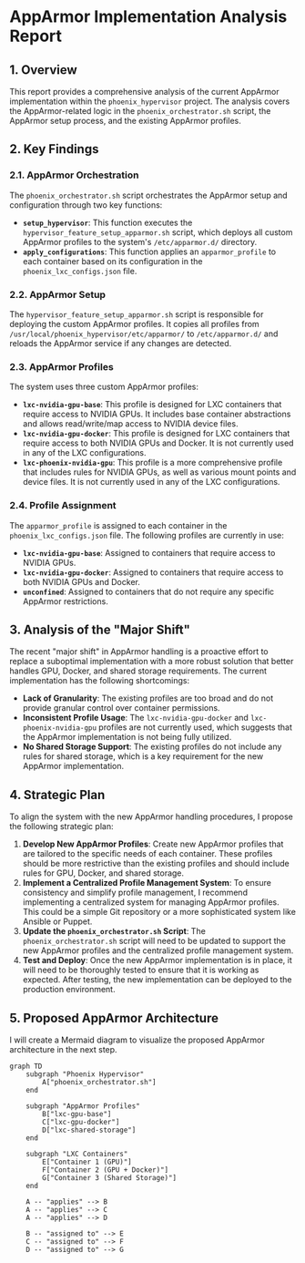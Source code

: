 # AppArmor Implementation Analysis Report

## 1. Overview

This report provides a comprehensive analysis of the current AppArmor implementation within the `phoenix_hypervisor` project. The analysis covers the AppArmor-related logic in the `phoenix_orchestrator.sh` script, the AppArmor setup process, and the existing AppArmor profiles.

## 2. Key Findings

### 2.1. AppArmor Orchestration

The `phoenix_orchestrator.sh` script orchestrates the AppArmor setup and configuration through two key functions:

*   **`setup_hypervisor`**: This function executes the `hypervisor_feature_setup_apparmor.sh` script, which deploys all custom AppArmor profiles to the system's `/etc/apparmor.d/` directory.
*   **`apply_configurations`**: This function applies an `apparmor_profile` to each container based on its configuration in the `phoenix_lxc_configs.json` file.

### 2.2. AppArmor Setup

The `hypervisor_feature_setup_apparmor.sh` script is responsible for deploying the custom AppArmor profiles. It copies all profiles from `/usr/local/phoenix_hypervisor/etc/apparmor/` to `/etc/apparmor.d/` and reloads the AppArmor service if any changes are detected.

### 2.3. AppArmor Profiles

The system uses three custom AppArmor profiles:

*   **`lxc-nvidia-gpu-base`**: This profile is designed for LXC containers that require access to NVIDIA GPUs. It includes base container abstractions and allows read/write/map access to NVIDIA device files.
*   **`lxc-nvidia-gpu-docker`**: This profile is designed for LXC containers that require access to both NVIDIA GPUs and Docker. It is not currently used in any of the LXC configurations.
*   **`lxc-phoenix-nvidia-gpu`**: This profile is a more comprehensive profile that includes rules for NVIDIA GPUs, as well as various mount points and device files. It is not currently used in any of the LXC configurations.

### 2.4. Profile Assignment

The `apparmor_profile` is assigned to each container in the `phoenix_lxc_configs.json` file. The following profiles are currently in use:

*   **`lxc-nvidia-gpu-base`**: Assigned to containers that require access to NVIDIA GPUs.
*   **`lxc-nvidia-gpu-docker`**: Assigned to containers that require access to both NVIDIA GPUs and Docker.
*   **`unconfined`**: Assigned to containers that do not require any specific AppArmor restrictions.

## 3. Analysis of the "Major Shift"

The recent "major shift" in AppArmor handling is a proactive effort to replace a suboptimal implementation with a more robust solution that better handles GPU, Docker, and shared storage requirements. The current implementation has the following shortcomings:

*   **Lack of Granularity**: The existing profiles are too broad and do not provide granular control over container permissions.
*   **Inconsistent Profile Usage**: The `lxc-nvidia-gpu-docker` and `lxc-phoenix-nvidia-gpu` profiles are not currently used, which suggests that the AppArmor implementation is not being fully utilized.
*   **No Shared Storage Support**: The existing profiles do not include any rules for shared storage, which is a key requirement for the new AppArmor implementation.

## 4. Strategic Plan

To align the system with the new AppArmor handling procedures, I propose the following strategic plan:

1.  **Develop New AppArmor Profiles**: Create new AppArmor profiles that are tailored to the specific needs of each container. These profiles should be more restrictive than the existing profiles and should include rules for GPU, Docker, and shared storage.
2.  **Implement a Centralized Profile Management System**: To ensure consistency and simplify profile management, I recommend implementing a centralized system for managing AppArmor profiles. This could be a simple Git repository or a more sophisticated system like Ansible or Puppet.
3.  **Update the `phoenix_orchestrator.sh` Script**: The `phoenix_orchestrator.sh` script will need to be updated to support the new AppArmor profiles and the centralized profile management system.
4.  **Test and Deploy**: Once the new AppArmor implementation is in place, it will need to be thoroughly tested to ensure that it is working as expected. After testing, the new implementation can be deployed to the production environment.

## 5. Proposed AppArmor Architecture

I will create a Mermaid diagram to visualize the proposed AppArmor architecture in the next step.
```mermaid
graph TD
    subgraph "Phoenix Hypervisor"
        A["phoenix_orchestrator.sh"]
    end

    subgraph "AppArmor Profiles"
        B["lxc-gpu-base"]
        C["lxc-gpu-docker"]
        D["lxc-shared-storage"]
    end

    subgraph "LXC Containers"
        E["Container 1 (GPU)"]
        F["Container 2 (GPU + Docker)"]
        G["Container 3 (Shared Storage)"]
    end

    A -- "applies" --> B
    A -- "applies" --> C
    A -- "applies" --> D

    B -- "assigned to" --> E
    C -- "assigned to" --> F
    D -- "assigned to" --> G
```